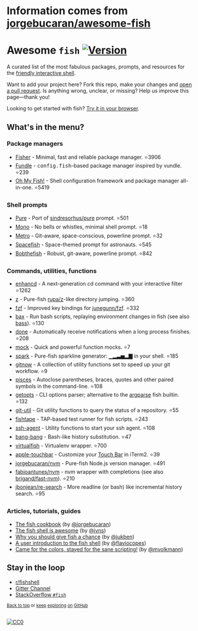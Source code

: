 # Information comes from [jorgebucaran/awesome-fish](https://github.com/jorgebucaran/awesome-fish)
# Awesome `fish` [![Version](https://img.shields.io/github/tag/fish-shell/fish-shell.svg?label=&color=0080FF)](https://github.com/fish-shell/fish-shell/releases/latest)

A curated list of the most fabulous packages, prompts, and resources for the <a href="https://github.com/fish-shell/fish-shell" title="fish">friendly interactive shell</a>.

Want to add your project here? Fork this repo, make your changes and [open a pull request](https://github.com/jorgebucaran/awesome-fish/fork). Is anything wrong, unclear, or missing? Help us improve this page—thank you!

Looking to get started with fish? [Try it in your browser](https://rootnroll.com/d/fish-shell).

## What's in the menu?

### Package managers

- [Fisher](https://github.com/jorgebucaran/fisher) - Minimal, fast and reliable package manager. :star:3906
- [Fundle](https://github.com/danhper/fundle) - <samp>config.fish</samp>-based package manager inspired by vundle. :star:239
- [Oh My Fish!](https://github.com/oh-my-fish/oh-my-fish) - Shell configuration framework and package manager all-in-one. :star:5419

### Shell prompts

- [Pure](https://github.com/rafaelrinaldi/pure) - Port of [sindresorhus/pure](https://github.com/sindresorhus/pure) prompt. :star:501
- [Mono](https://github.com/fishpkg/fish-prompt-mono) - No bells or whistles, minimal shell prompt. :star:18
- [Metro](https://github.com/fishpkg/fish-prompt-metro) - Git-aware, space-conscious, powerline prompt. :star:32
- [Spacefish](https://github.com/matchai/spacefish) - Space-themed prompt for astronauts. :star:545
- [Bobthefish](https://github.com/oh-my-fish/theme-bobthefish) - Robust, git-aware, powerline prompt. :star:842

### Commands, utilities, functions

- [enhancd](https://github.com/b4b4r07/enhancd) - A next-generation cd command with your interactive filter :star:1262
- [z](https://github.com/jethrokuan/z) - Pure-fish [rupa/z](https://github.com/rupa/z)-like directory jumping. :star:360
- [fzf](https://github.com/jethrokuan/fzf) - Improved key bindings for [junegunn/fzf](https://github.com/junegunn/fzf). :star:332
- [bax](https://github.com/jorgebucaran/fish-bax) - Run bash scripts, replaying environment changes in fish (see also [bass](https://github.com/edc/bass)). :star:130
- [done](https://github.com/franciscolourenco/done) - Automatically receive notifications when a long process finishes. :star:208
- [mock](https://github.com/matchai/fish-mock) - Quick and powerful function mocks. :star:7
- [spark](https://github.com/jorgebucaran/fish-spark) - Pure-fish sparkline generator: ▁▂▃▅▂▇ in your shell. :star:185
- [gitnow](https://github.com/joseluisq/gitnow) - A collection of utility functions set to speed up your git workflow. :star:9
- [pisces](https://github.com/laughedelic/pisces) - Autoclose parentheses, braces, quotes and other paired symbols in the command-line. :star:108
- [getopts](https://github.com/jorgebucaran/fish-getopts) - CLI options parser; alternative to the [argparse](https://fishshell.com/docs/current/commands.html#argparse) fish builtin. :star:132
- [git-util](https://github.com/fishpkg/fish-git-util) - Git utility functions to query the status of a repository. :star:55
- [fishtape](https://github.com/jorgebucaran/fishtape) - TAP-based test runner for fish scripts. :star:243
- [ssh-agent](https://github.com/danhper/fish-ssh-agent) - Utility functions to start your ssh agent. :star:108
- [bang-bang](https://github.com/oh-my-fish/plugin-bang-bang) - Bash-like history substitution. :star:47
- [virtualfish](https://github.com/adambrenecki/virtualfish) - Virtualenv wrapper. :star:700
- [apple-touchbar](https://github.com/rodrigobdz/fish-apple-touchbar) - Customize your [Touch Bar](https://developer.apple.com/design/human-interface-guidelines/macos/touch-bar/touch-bar-overview) in iTerm2. :star:39
- [jorgebucaran/nvm](https://github.com/jorgebucaran/fish-nvm) - Pure-fish Node.js version manager. :star:491
- [fabioantunes/nvm](https://github.com/FabioAntunes/fish-nvm) - nvm wrapper with completions (see also [brigand/fast-nvm](https://github.com/brigand/fast-nvm-fish)). :star:210
- [jbonjean/re-search](https://github.com/jbonjean/re-search) - More readline (or bash) like incremental history search. :star:95

### Articles, tutorials, guides

- [The fish cookbook](https://github.com/jorgebucaran/fish-cookbook) (by [@jorgebucaran](https://github.com/jorgebucaran))
- [The fish shell is awesome](https://jvns.ca/blog/2017/04/23/the-fish-shell-is-awesome/) (by [@jvns](https://github.com/jvns))
- [Why you should give fish a chance](https://dev.to/jukben/why-you-should-give-a-chance-to-fish-shell-5a0l) (by [@jukben](https://github.com/jukben))
- [A user introduction to the fish shell](https://flaviocopes.com/fish-shell/) (by [@flaviocopes](https://github.com/flaviocopes))
- [Came for the colors, stayed for the sane scripting!](https://mvolkmann.github.io/fish-article/) (by [@mvolkmann](https://github.com/mvolkmann))

## Stay in the loop

- [r/fishshell](https://www.reddit.com/r/fishshell)
- [Gitter Channel](https://gitter.im/fish-shell/fish-shell)
- [StackOverflow `#fish`](https://stackoverflow.com/questions/tagged/fish)

<sup>[Back to top](#awesome-fish-) or [keep](https://github.com/topics/fish-shell) [exploring](https://github.com/topics/fish-packages) [on](https://github.com/topics/fish) [GitHub](https://github.com/topics/fish-prompt)</sup>

<h2></h2>

[![CC0](http://mirrors.creativecommons.org/presskit/buttons/88x31/svg/cc-zero.svg)](https://creativecommons.org/publicdomain/zero/1.0/)

